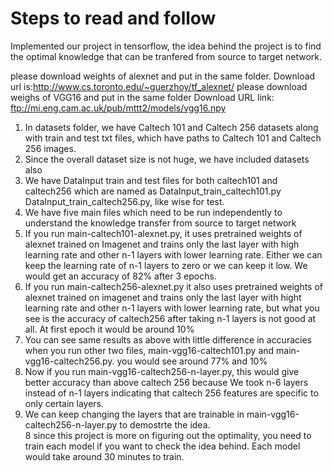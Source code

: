 # Steps to read and follow
Implemented our project in tensorflow, the idea behind the project is to find the optimal knowledge that can be tranfered from source to target network.

please download weights of alexnet and put in the same folder. Download url is:http://www.cs.toronto.edu/~guerzhoy/tf_alexnet/
please download weighs of VGG16 and put in the same folder Download URL link: ftp://mi.eng.cam.ac.uk/pub/mttt2/models/vgg16.npy 


1. In datasets folder, we have Caltech 101 and Caltech 256 datasets along with train and test txt files, which have paths to Caltech 101 and Caltech 256 images.
2. Since the overall dataset size is not huge, we have included datasets also
3. We have DataInput train and test files for both caltech101 and caltech256 which are named as DataInput_train_caltech101.py DataInput_train_caltech256.py, like wise for test.
4. We have five main files which need to be run independently to understand the knowledge transfer from source to target network
5. If you run main-caltech101-alexnet.py, it uses pretrained weights of alexnet trained on Imagenet and trains only the last layer with high learning rate and other n-1 layers with lower learning rate. Either we can keep the learning rate of n-1 layers to zero or we can keep it low. We would get an accuracy of 82% after 3 epochs.
6. If you run main-caltech256-alexnet.py it also uses pretrained weights of alexnet trained on imagenet and trains only the last layer with hight learning rate and other n-1 layers with lower learning rate, but what you see is the accuracy of caltech256 after taking n-1 layers is not good at all. At first epoch it would be around 10%
7. You can see same results as above with little difference in accuracies when you run other two files, main-vgg16-caltech101.py and main-vgg16-caltech256.py. you would see around 77% and 10%
8. Now if you run main-vgg16-caltech256-n-layer.py, this would give better accuracy than above caltech 256 because We took n-6 layers instead of n-1 layers indicating that caltech 256 features are specific to only certain layers. 
9. We can keep changing the layers that are trainable in main-vgg16-caltech256-n-layer.py to demostrte the idea.  
8 since this project is more on figuring out the optimality, you need to train each model if you want to check the idea behind. Each model would take around 30 minutes to train. 
   



